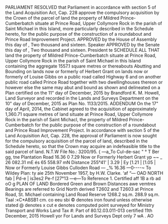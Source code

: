 PARLIAMENT
RESOLVED that Parliament in accordance with section 5 of the Land Acquisition Act, Cap. 228 approve the compulsory acquisition by the Crown of the parcel of land the property of Mildred Prince-Cumberbatch situate at Prince Road, Upper Collymore Rock in the parish of Saint Michael in this Island, more particularly described in the Schedule hereto, for the public purpose of the construction of a roundabout and Prince Road Improvement Project.
APPROVED by the House of Assembly this
day
of
, Two thousand and sixteen.
Speaker
APPROVED by the Senate this
day
of
, Two thousand and sixteen.
President
te
SCHEDULE
ALL THAT land the property of Mildred Prince-Cumberbatch situate at Prince Road, Upper Collymore Rock in the parish of Saint Michael in this Island containing the aggregate 1557.1 square metres or thereabouts Abutting and Bounding on lands now or formerly of Herbert Grant on lands now or formerly of Louise Gibbs on a public road called Highway 6 and on another public road called Prince Road together with two dwellinghouses thereon or however else the same may abut and bound as shown and delineated on a Plan certified on the 11" day of December, 2015 by Brandford K. M. Howell, Land Surveyor and recorded in the Lands and Surveys Department on the 10" day of December, 2015 as Plan No. 1133/2015.
ADDENDUM
On the 17" day of April, 2014, the Cabinet agreed to the acquisition of approximately 1,360.71 square metres of land situate at Prince Road, Upper Collymore Rock in the parish of Saint Michacl, the property of Mildred Prince-Cumberbatch for the public purpose of the construction of a roundabout and Prince Road Improvement Project.
In accordance with section 5 of the Land Acquisition Act, Cap. 228, the approval of Parliament is now sought for the compulsory acquisition of the parcel of land, described in the Schedule hereto, so that the Crown may acquire an indefeasible title to the said parcel of land.
N.T.W File No.: 3200/95.
{ —a_To Cul-de-sac " ° T Ber gg, tne Plantation Road 16.36 0 7.29 Now or Formerly Herbert Grant yp ~~ _ 26 082.31 mE és 65 558.97 mN Distance 255°41' | 3.29 | Ey [1.21 | [1.05 | Now or Formerly Louise Gibbs Culloden Road — _% 16.36 —0----~ To Wildey Plan: ty aie 25th November 1957, by H.W. Clarke. ‘af “—
OAD NORTH
fab | Pd-e | is3es2 Pe-f [27°13
—e—To
Reference 1. Certified
aff
1B a rb ad oO g PLAN OF LAND Bordered Green and Brown
Distances awe vemtres
Bearings are referred to Grid North derived T2602 and T2603
at
Prince Road, St. Michael
containing
Land Road Reserve
1268.2 sq.m. 288.9 sq.m. Taal :«C*ABSB1 cm. co eeu sbi
© denotes iron found unless otherwise stated
@ denotes x cut
e denotes computed point
surveyed for Ministry Transport and Works
Land Tax #: Part of 80.12.03.011-013
certified
11th December, 2015
Howell yor
For Lands and Surveys Dept only
7 wA . AO
